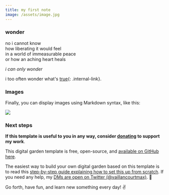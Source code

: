 ```yaml
---
title: my first note
image: /assets/image.jpg
---
```


### wonder 
no i cannot know  
how liberating it would feel  
in a world of immeasurable peace  
or how an aching heart heals  
  
*i can only wonder*



i too often wonder what's [true](/truth){: .internal-link}. 


### Images

Finally, you can display images using Markdown syntax, like this:

![]({{page.image}})

### Next steps

**If this template is useful to you in any way, consider [donating](https://github.com/sponsors/maximevaillancourt) to support my work**.

This digital garden template is free, open-source, and [available on GitHub here](https://github.com/maximevaillancourt/digital-garden-jekyll-template).

The easiest way to build your own digital garden based on this template is to read this [step-by-step guide explaining how to set this up from scratch](https://maximevaillancourt.com/blog/setting-up-your-own-digital-garden-with-jekyll). If you need any help, my [DMs are open on Twitter (@vaillancourtmax)](https://twitter.com/vaillancourtmax). 👋

Go forth, have fun, and learn new something every day! ✌️

